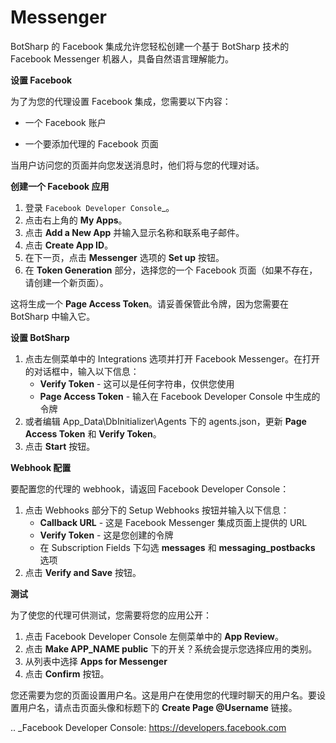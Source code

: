 Messenger
==================

BotSharp 的 Facebook 集成允许您轻松创建一个基于 BotSharp 技术的 Facebook Messenger 机器人，具备自然语言理解能力。

**设置 Facebook**

为了为您的代理设置 Facebook 集成，您需要以下内容：

* 一个 Facebook 账户

* 一个要添加代理的 Facebook 页面

当用户访问您的页面并向您发送消息时，他们将与您的代理对话。

**创建一个 Facebook 应用**

1. 登录 `Facebook Developer Console`_。
2. 点击右上角的 **My Apps**。
3. 点击 **Add a New App** 并输入显示名称和联系电子邮件。
4. 点击 **Create App ID**。
5. 在下一页，点击 **Messenger** 选项的 **Set up** 按钮。
6. 在 **Token Generation** 部分，选择您的一个 Facebook 页面（如果不存在，请创建一个新页面）。

这将生成一个 **Page Access Token**。请妥善保管此令牌，因为您需要在 BotSharp 中输入它。

**设置 BotSharp**

1. 点击左侧菜单中的 Integrations 选项并打开 Facebook Messenger。在打开的对话框中，输入以下信息：
    * **Verify Token** - 这可以是任何字符串，仅供您使用
    * **Page Access Token** - 输入在 Facebook Developer Console 中生成的令牌
2. 或者编辑 App_Data\DbInitializer\Agents 下的 agents.json，更新 **Page Access Token** 和 **Verify Token**。
3. 点击 **Start** 按钮。

**Webhook 配置**

要配置您的代理的 webhook，请返回 Facebook Developer Console：

1. 点击 Webhooks 部分下的 Setup Webhooks 按钮并输入以下信息：
    * **Callback URL** - 这是 Facebook Messenger 集成页面上提供的 URL
    * **Verify Token** - 这是您创建的令牌
    * 在 Subscription Fields 下勾选 **messages** 和 **messaging_postbacks** 选项
2. 点击 **Verify and Save** 按钮。

**测试**

为了使您的代理可供测试，您需要将您的应用公开：

1. 点击 Facebook Developer Console 左侧菜单中的 **App Review**。
2. 点击 **Make APP_NAME public** 下的开关？系统会提示您选择应用的类别。
3. 从列表中选择 **Apps for Messenger**
4. 点击 **Confirm** 按钮。

您还需要为您的页面设置用户名。这是用户在使用您的代理时聊天的用户名。要设置用户名，请点击页面头像和标题下的 **Create Page @Username** 链接。

.. _Facebook Developer Console: https://developers.facebook.com